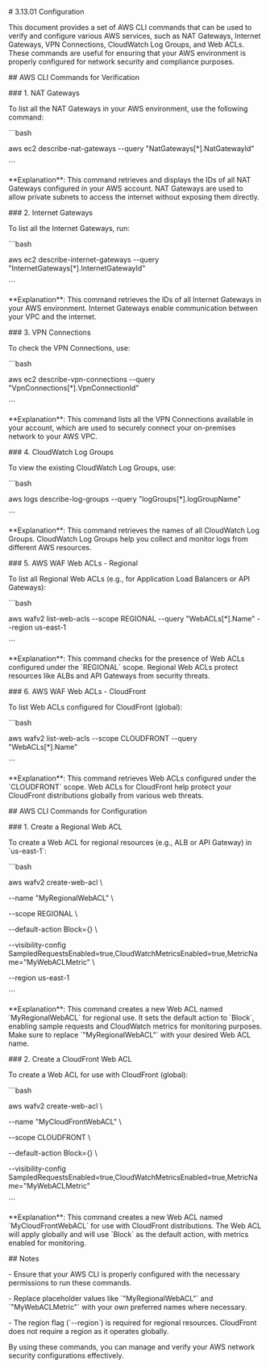 \# 3.13.01 Configuration

This document provides a set of AWS CLI commands that can be used to verify and configure various AWS services, such as NAT Gateways, Internet Gateways, VPN Connections, CloudWatch Log Groups, and Web ACLs. These commands are useful for ensuring that your AWS environment is properly configured for network security and compliance purposes.

\## AWS CLI Commands for Verification

\### 1. NAT Gateways

To list all the NAT Gateways in your AWS environment, use the following command:

\`\`\`bash

aws ec2 describe-nat-gateways --query "NatGateways\[\*\].NatGatewayId"

\`\`\`

\*\*Explanation\*\*: This command retrieves and displays the IDs of all NAT Gateways configured in your AWS account. NAT Gateways are used to allow private subnets to access the internet without exposing them directly.

\### 2. Internet Gateways

To list all the Internet Gateways, run:

\`\`\`bash

aws ec2 describe-internet-gateways --query "InternetGateways\[\*\].InternetGatewayId"

\`\`\`

\*\*Explanation\*\*: This command retrieves the IDs of all Internet Gateways in your AWS environment. Internet Gateways enable communication between your VPC and the internet.

\### 3. VPN Connections

To check the VPN Connections, use:

\`\`\`bash

aws ec2 describe-vpn-connections --query "VpnConnections\[\*\].VpnConnectionId"

\`\`\`

\*\*Explanation\*\*: This command lists all the VPN Connections available in your account, which are used to securely connect your on-premises network to your AWS VPC.

\### 4. CloudWatch Log Groups

To view the existing CloudWatch Log Groups, use:

\`\`\`bash

aws logs describe-log-groups --query "logGroups\[\*\].logGroupName"

\`\`\`

\*\*Explanation\*\*: This command retrieves the names of all CloudWatch Log Groups. CloudWatch Log Groups help you collect and monitor logs from different AWS resources.

\### 5. AWS WAF Web ACLs - Regional

To list all Regional Web ACLs (e.g., for Application Load Balancers or API Gateways):

\`\`\`bash

aws wafv2 list-web-acls --scope REGIONAL --query "WebACLs\[\*\].Name" --region us-east-1

\`\`\`

\*\*Explanation\*\*: This command checks for the presence of Web ACLs configured under the \`REGIONAL\` scope. Regional Web ACLs protect resources like ALBs and API Gateways from security threats.

\### 6. AWS WAF Web ACLs - CloudFront

To list Web ACLs configured for CloudFront (global):

\`\`\`bash

aws wafv2 list-web-acls --scope CLOUDFRONT --query "WebACLs\[\*\].Name"

\`\`\`

\*\*Explanation\*\*: This command retrieves Web ACLs configured under the \`CLOUDFRONT\` scope. Web ACLs for CloudFront help protect your CloudFront distributions globally from various web threats.

\## AWS CLI Commands for Configuration

\### 1. Create a Regional Web ACL

To create a Web ACL for regional resources (e.g., ALB or API Gateway) in \`us-east-1\`:

\`\`\`bash

aws wafv2 create-web-acl \\

\--name "MyRegionalWebACL" \\

\--scope REGIONAL \\

\--default-action Block={} \\

\--visibility-config SampledRequestsEnabled=true,CloudWatchMetricsEnabled=true,MetricName="MyWebACLMetric" \\

\--region us-east-1

\`\`\`

\*\*Explanation\*\*: This command creates a new Web ACL named \`MyRegionalWebACL\` for regional use. It sets the default action to \`Block\`, enabling sample requests and CloudWatch metrics for monitoring purposes. Make sure to replace \`"MyRegionalWebACL"\` with your desired Web ACL name.

\### 2. Create a CloudFront Web ACL

To create a Web ACL for use with CloudFront (global):

\`\`\`bash

aws wafv2 create-web-acl \\

\--name "MyCloudFrontWebACL" \\

\--scope CLOUDFRONT \\

\--default-action Block={} \\

\--visibility-config SampledRequestsEnabled=true,CloudWatchMetricsEnabled=true,MetricName="MyWebACLMetric"

\`\`\`

\*\*Explanation\*\*: This command creates a new Web ACL named \`MyCloudFrontWebACL\` for use with CloudFront distributions. The Web ACL will apply globally and will use \`Block\` as the default action, with metrics enabled for monitoring.

\## Notes

\- Ensure that your AWS CLI is properly configured with the necessary permissions to run these commands.

\- Replace placeholder values like \`"MyRegionalWebACL"\` and \`"MyWebACLMetric"\` with your own preferred names where necessary.

\- The region flag (\`--region\`) is required for regional resources. CloudFront does not require a region as it operates globally.

By using these commands, you can manage and verify your AWS network security configurations effectively.